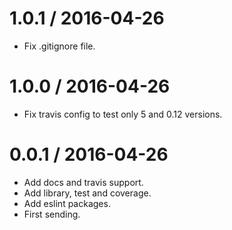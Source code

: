 
1.0.1 / 2016-04-26
==================

  * Fix .gitignore file.

1.0.0 / 2016-04-26
==================

  * Fix travis config to test only 5 and 0.12 versions.

0.0.1 / 2016-04-26
==================

  * Add docs and travis support.
  * Add library, test and coverage.
  * Add eslint packages.
  * First sending.
